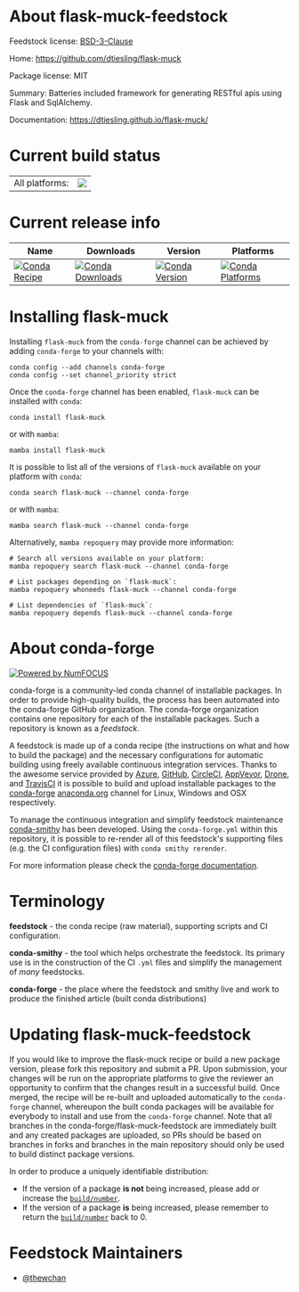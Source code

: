About flask-muck-feedstock
==========================

Feedstock license: [BSD-3-Clause](https://github.com/conda-forge/flask-muck-feedstock/blob/main/LICENSE.txt)

Home: https://github.com/dtiesling/flask-muck

Package license: MIT

Summary: Batteries included framework for generating RESTful apis using Flask and SqlAlchemy.

Documentation: https://dtiesling.github.io/flask-muck/

Current build status
====================


<table><tr><td>All platforms:</td>
    <td>
      <a href="https://dev.azure.com/conda-forge/feedstock-builds/_build/latest?definitionId=21231&branchName=main">
        <img src="https://dev.azure.com/conda-forge/feedstock-builds/_apis/build/status/flask-muck-feedstock?branchName=main">
      </a>
    </td>
  </tr>
</table>

Current release info
====================

| Name | Downloads | Version | Platforms |
| --- | --- | --- | --- |
| [![Conda Recipe](https://img.shields.io/badge/recipe-flask--muck-green.svg)](https://anaconda.org/conda-forge/flask-muck) | [![Conda Downloads](https://img.shields.io/conda/dn/conda-forge/flask-muck.svg)](https://anaconda.org/conda-forge/flask-muck) | [![Conda Version](https://img.shields.io/conda/vn/conda-forge/flask-muck.svg)](https://anaconda.org/conda-forge/flask-muck) | [![Conda Platforms](https://img.shields.io/conda/pn/conda-forge/flask-muck.svg)](https://anaconda.org/conda-forge/flask-muck) |

Installing flask-muck
=====================

Installing `flask-muck` from the `conda-forge` channel can be achieved by adding `conda-forge` to your channels with:

```
conda config --add channels conda-forge
conda config --set channel_priority strict
```

Once the `conda-forge` channel has been enabled, `flask-muck` can be installed with `conda`:

```
conda install flask-muck
```

or with `mamba`:

```
mamba install flask-muck
```

It is possible to list all of the versions of `flask-muck` available on your platform with `conda`:

```
conda search flask-muck --channel conda-forge
```

or with `mamba`:

```
mamba search flask-muck --channel conda-forge
```

Alternatively, `mamba repoquery` may provide more information:

```
# Search all versions available on your platform:
mamba repoquery search flask-muck --channel conda-forge

# List packages depending on `flask-muck`:
mamba repoquery whoneeds flask-muck --channel conda-forge

# List dependencies of `flask-muck`:
mamba repoquery depends flask-muck --channel conda-forge
```


About conda-forge
=================

[![Powered by
NumFOCUS](https://img.shields.io/badge/powered%20by-NumFOCUS-orange.svg?style=flat&colorA=E1523D&colorB=007D8A)](https://numfocus.org)

conda-forge is a community-led conda channel of installable packages.
In order to provide high-quality builds, the process has been automated into the
conda-forge GitHub organization. The conda-forge organization contains one repository
for each of the installable packages. Such a repository is known as a *feedstock*.

A feedstock is made up of a conda recipe (the instructions on what and how to build
the package) and the necessary configurations for automatic building using freely
available continuous integration services. Thanks to the awesome service provided by
[Azure](https://azure.microsoft.com/en-us/services/devops/), [GitHub](https://github.com/),
[CircleCI](https://circleci.com/), [AppVeyor](https://www.appveyor.com/),
[Drone](https://cloud.drone.io/welcome), and [TravisCI](https://travis-ci.com/)
it is possible to build and upload installable packages to the
[conda-forge](https://anaconda.org/conda-forge) [anaconda.org](https://anaconda.org/)
channel for Linux, Windows and OSX respectively.

To manage the continuous integration and simplify feedstock maintenance
[conda-smithy](https://github.com/conda-forge/conda-smithy) has been developed.
Using the ``conda-forge.yml`` within this repository, it is possible to re-render all of
this feedstock's supporting files (e.g. the CI configuration files) with ``conda smithy rerender``.

For more information please check the [conda-forge documentation](https://conda-forge.org/docs/).

Terminology
===========

**feedstock** - the conda recipe (raw material), supporting scripts and CI configuration.

**conda-smithy** - the tool which helps orchestrate the feedstock.
                   Its primary use is in the construction of the CI ``.yml`` files
                   and simplify the management of *many* feedstocks.

**conda-forge** - the place where the feedstock and smithy live and work to
                  produce the finished article (built conda distributions)


Updating flask-muck-feedstock
=============================

If you would like to improve the flask-muck recipe or build a new
package version, please fork this repository and submit a PR. Upon submission,
your changes will be run on the appropriate platforms to give the reviewer an
opportunity to confirm that the changes result in a successful build. Once
merged, the recipe will be re-built and uploaded automatically to the
`conda-forge` channel, whereupon the built conda packages will be available for
everybody to install and use from the `conda-forge` channel.
Note that all branches in the conda-forge/flask-muck-feedstock are
immediately built and any created packages are uploaded, so PRs should be based
on branches in forks and branches in the main repository should only be used to
build distinct package versions.

In order to produce a uniquely identifiable distribution:
 * If the version of a package **is not** being increased, please add or increase
   the [``build/number``](https://docs.conda.io/projects/conda-build/en/latest/resources/define-metadata.html#build-number-and-string).
 * If the version of a package **is** being increased, please remember to return
   the [``build/number``](https://docs.conda.io/projects/conda-build/en/latest/resources/define-metadata.html#build-number-and-string)
   back to 0.

Feedstock Maintainers
=====================

* [@thewchan](https://github.com/thewchan/)

